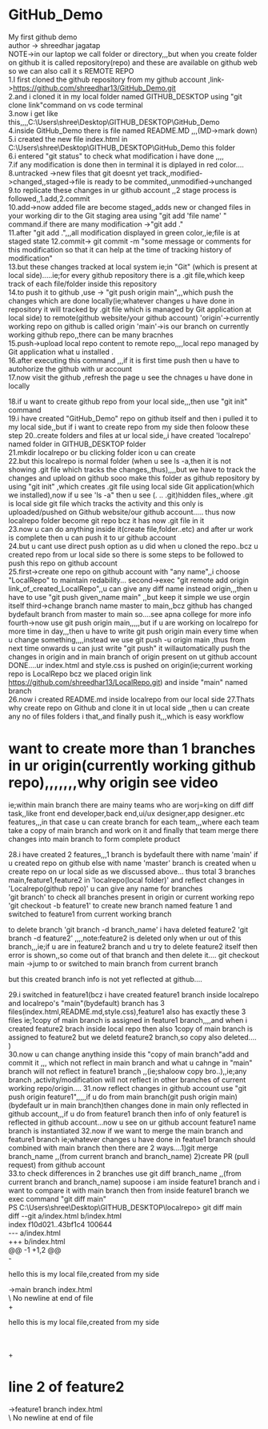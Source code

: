 # GitHub_Demo
My first github demo
<br>
author -> shreedhar jagatap
<br>
NOTE->in our laptop we call folder or directory,,,but when you create folder on github it is called repository(repo) and these are available on github web so we can also call it s REMOTE REPO<br>
1.I first cloned the github repository from my github account ,link->https://github.com/shreedhar13/GitHub_Demo.git<br>
2.and i cloned it in my local folder named GITHUB_DESKTOP using "git clone link"command on vs code terminal<br>
3.now i get like this,,,,C:\Users\shree\Desktop\GITHUB_DESKTOP\GitHub_Demo<br>
4.inside GitHub_Demo there is file named README.MD ,,,(MD->mark down)<br>
5.i created the new file index.html in C:\Users\shree\Desktop\GITHUB_DESKTOP\GitHub_Demo this folder<br>
6.i entered "git status" to check what modification i have done ,,,,<br>
7.if any modification is done then in terminal it is diplayed in red color....<br>
8.untracked ->new files that git doesnt yet track,,modified->changed,,staged->file is ready to be commited,,unmodified->unchanged<br>
9.to replicate these changes in ur github account ,,2 stage process is followed,,1.add,2.commit<br>
10.add->now added file are become staged,,adds new or changed files in your working dir to the Git staging area using "git add 'file name' " command.if there are many modification ->"git add ."<br>
11.after "git add .",,,all modification displayed in green color,,ie;file is at staged state
12.commit-> git commit -m "some message or comments for this modification so that it can help at the time of tracking history of modification"<br>
13.but these changes tracked at local system ie;in "Git" (which is present at local side).....ie;for every github repository there is a .git file,which keep track of each file/folder inside this repository<br>
14.to push it to github ,use -> "git push origin main",,,which push the changes which are done locally(ie;whatever changes u have done in repository it will tracked by .git file which is managed by Git application at local side) to remote(github website/your github account)
'origin'->currently working repo on github is called origin
'main'->is our branch on currently working github repo,,there can be many bracnhes<br>
15.push->upload local repo content to remote repo,,,,local repo managed  by Git application what u installed .<br>
16.after executing this command ,,,if it is first time push then u have to autohorize the github with ur account<br>
17.now visit the github ,refresh the page u see the chnages u have done in locally<br>

18.if u want to create github repo from your local side,,,then use "git init" command<br>
19.i have created "GitHub_Demo" repo on github itself and then i pulled it to my local side,,but if i want to create repo from my side then foloow these step
20..create folders and files at ur local side,,i have created 'localrepo' named folder in GITHUB_DESKTOP folder<br>
21.mkdir localrepo or bu clicking folder icon u can create<br>
22.but this localrepo is normal folder (when u see ls -a,then it is not showing .git file which tracks the changes,,thus),,,,but we have to track the changes and upload on github sooo make this folder as github repository by using "git init" ,which creates .git file using local side Git application(which we installed),now if u see 'ls -a" then u see (. .. .git)hidden files,,where .git is local side git file which tracks the activity and this only is uploaded/pushed on Github website/our github account.....
thus now localrepo folder become git repo bcz it has now .git file in it<br>
23.now u can do anything inside it(create file,folder..etc) and after ur work is complete then u can push it to ur github account<br>
24.but u cant use direct push option  as u did when u cloned the repo..bcz u created repo from ur local side so there is some steps to be followed to push this repo on github account<br>
25.first->create one repo on github account with "any name",,i choose "LocalRepo" to maintain redability...
   second->exec "git remote add origin link_of_created_LocalRepo",,u can give any diff name instead origin,,,then u have to use "git push given_name main" ,,but keep it simple we use orgin itself
   third->change branch name master to main,,bcz github has changed bydefault branch from master to main so....see apna college for more info
   fourth->now use git push origin main,,,,,but if u are working on localrepo for more time in day,,,then u have to write git push origin main every time when u change something,,,,instead we use git push -u origin main   ,thus from next time onwards u can just write "git push" it willautomatically push the changes in origin and in main branch of origin present on ut github account
   DONE....ur index.html and style.css is pushed on origin(ie;current working repo is LocalRepo bcz we placed origin link https://github.com/shreedhar13/LocalRepo.git)
   and inside "main" named branch<br>
26.now i created README.md  inside localrepo from our local side
27.Thats why create repo on Github and clone it in ut local side ,,then u can create any no of files folders i that,,and finally push it,,,which is easy workflow<br>

# want to create more than 1 branches in ur origin(currently working github repo),,,,,,,why origin see video<br>
ie;within main branch there are mainy teams who are worj=king on diff diff task,,like front end developer,back end,ui/ux designer,app designer..etc features,,,in that case u can create branch for each team,,,where each team take a copy of main branch and work on it and finally that team merge there changes into main branch to form complete product<br>

28.i have created 2 features,,,1 branch is bydefault there with name 'main'  if u created repo on github
  else with name 'master' branch is created  when u create repo on ur local side as we discussed above...
  thus total 3 branches main,feature1,feature2  in 'localrepo(local folder)' and reflect changes in 'Localrepo(github repo)'  u can give any name for branches<br>
  'git branch' to check all branches present in origin or current working repo
  'git checkout -b feature1' to create new branch named feature 1 and switched to feature1 from current working branch<br>

  to delete branch 'git branch -d branch_name'
  i hava deleted feature2 'git branch -d feature2' ,,,,note:feature2 is deleted only when ur out of this branch,,,ie;if u are in feature2 branch and u try to delete feature2 itself then error is shown,,so come out of that branch and then delete it....
  git checkout main ->jump to or switched to main branch from current branch<br>

  but this created branch info is not yet reflected at github....<br>

29.i switched in feature1(bcz i have created feature1 branch inside localrepo and localrepo's "main"(bydefault) branch has 3 files(index.html,README.md,style.css),feature1 also has exactly these 3 files ie;1copy of main branch is assigned in feature1 branch,,,,and when i created feature2 brach inside local repo then also 1copy of main branch is assigned to feature2 but we deletd feature2 branch,so copy also deleted.... )<br>
30.now u can change anything inside this "copy of main branch"add and commit it ,,, which not reflect in main branch and what u cahnge in "main" branch will not reflect in feature1 branch ,,(ie;shaloow copy bro..),,ie;any branch ,activity/modification will not reflect in other branches of current working repo/origin.... 
31.now reflect changes in github account use "git push origin feature1",,,,,if u do from main branch(git push origin main)(bydefault ur in main branch)then changes done in main only reflected in github account,,,if u do from feature1 branch then info of only feature1 is reflected in github account...now u see on ur github account feature1 name branch is instantiated
32.now if we want to merge the main branch and feature1 branch ie;whatever changes u have done in featue1 branch should combined with main branch then there are 2 ways....1)git merge branch_name  ,,(from current branch and branch_name)  2)create PR (pull request) from github account<br>
33.to check differences in 2 branches use git diff branch_name  ,,(from current branch and branch_name)
  supoose i am inside feature1 branch and i want to compare it with main branch then from inside feature1 branch we exec command     "git diff main"<br>
  PS C:\Users\shree\Desktop\GITHUB_DESKTOP\localrepo> git diff main<br>
diff --git a/index.html b/index.html<br>
index f10d021..43bf1c4 100644<br>
--- a/index.html<br>
+++ b/index.html<br>
@@ -1 +1,2 @@<br>
-<p>hello this is my local file,created from my side</p> ->main branch index.html<br>
\ No newline at end of file<br>
+<p>hello this is my local file,created from my side</p><br>  
+<h1>line 2 of feature2</h1>->feature1 branch index.html<br>
\ No newline at end of file<br>